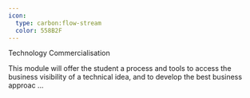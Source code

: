 ```yaml
---
icon:
  type: carbon:flow-stream
  color: 558B2F
---
```

Technology Commercialisation

This module will offer the student a process and tools to access the business visibility of a technical idea, and to develop the best business approac ... 
